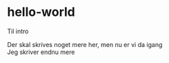 # hello-world
Til intro

Der skal skrives noget mere her, men nu er vi da igang  
Jeg skriver endnu mere
